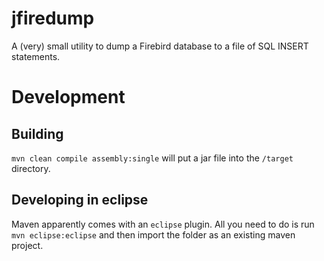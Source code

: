 # jfiredump

A (very) small utility to dump a Firebird database to a file of SQL INSERT statements.

# Development

## Building

`mvn clean compile assembly:single` will put a jar file into the `/target` directory.

## Developing in eclipse

Maven apparently comes with an `eclipse` plugin. All you need to do is run `mvn
eclipse:eclipse` and then import the folder as an existing maven project.